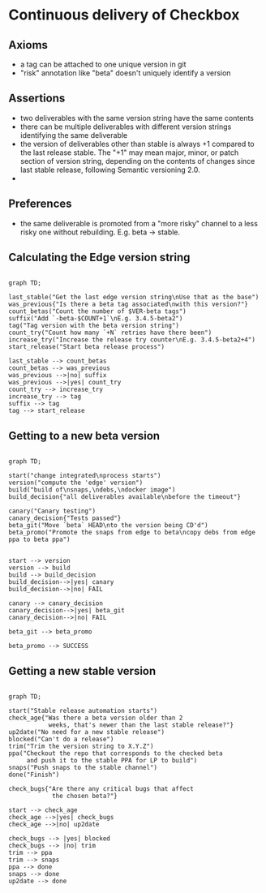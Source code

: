 # Continuous delivery of Checkbox

## Axioms

* a tag can be attached to one unique version in git
* "risk" annotation like "beta" doesn't uniquely identify a version

## Assertions

* two deliverables with the same version string have the same contents
* there can be multiple deliverables with different version strings
  identifying the same deliverable
* the version of deliverables other than stable is always +1 compared to
  the last release stable.
  The "+1" may mean major, minor, or patch section of version string,
  depending on the contents of changes since last stable release, following
  Semantic versioning 2.0.
*

## Preferences

* the same deliverable is promoted from a "more risky" channel to a less
  risky one without rebuilding. E.g. beta -> stable.

## Calculating the Edge version string

```mermaid

graph TD;

last_stable("Get the last edge version string\nUse that as the base")
was_previous{"Is there a beta tag associated\nwith this version?"}
count_betas("Count the number of $VER-beta tags")
suffix("Add `-beta-$COUNT+1`\nE.g. 3.4.5-beta2")
tag("Tag version with the beta version string")
count_try("Count how many `+N` retries have there been")
increase_try("Increase the release try counter\nE.g. 3.4.5-beta2+4")
start_release("Start beta release process")

last_stable --> count_betas
count_betas --> was_previous
was_previous -->|no| suffix
was_previous -->|yes| count_try
count_try --> increase_try
increase_try --> tag
suffix --> tag
tag --> start_release

```

## Getting to a new beta version

```mermaid

graph TD;

start("change integrated\nprocess starts")
version("compute the 'edge' version")
build("build of\nsnaps,\ndebs,\ndocker image")
build_decision{"all deliverables available\nbefore the timeout"}

canary("Canary testing")
canary_decision{"Tests passed"}
beta_git("Move `beta` HEAD\nto the version being CD'd")
beta_promo("Promote the snaps from edge to beta\ncopy debs from edge ppa to beta ppa")


start --> version
version --> build
build --> build_decision
build_decision-->|yes| canary
build_decision-->|no| FAIL

canary --> canary_decision
canary_decision-->|yes| beta_git
canary_decision-->|no| FAIL

beta_git --> beta_promo

beta_promo --> SUCCESS
```

## Getting a new stable version

```mermaid

graph TD;

start("Stable release automation starts")
check_age{"Was there a beta version older than 2
           weeks, that's newer than the last stable release?"}
up2date("No need for a new stable release")
blocked("Can't do a release")
trim("Trim the version string to X.Y.Z")
ppa("Checkout the repo that corresponds to the checked beta
     and push it to the stable PPA for LP to build")
snaps("Push snaps to the stable channel")
done("Finish")

check_bugs{"Are there any critical bugs that affect
            the chosen beta?"}

start --> check_age
check_age -->|yes| check_bugs
check_age -->|no| up2date

check_bugs --> |yes| blocked
check_bugs --> |no| trim
trim --> ppa
trim --> snaps
ppa --> done
snaps --> done
up2date --> done


```
